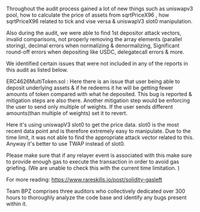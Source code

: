 Throughout the audit process gained a lot of new things such as uniswapv3 pool, how to calculate the price of assets from
sqrtPriceX96 , how  sqrtPriceX96 related to tick and vise versa & uniswapV3 slot0 manipulation.

Also during the audit, we were able to find 1st depositor attack vectors, invalid comparisons, not properly removing the array
elements (parallel storing), decimal errors when normalizing & denormalizing, Significant round-off errors when depositing like
USDC, delegatecall errors & more. 

 We identified certain issues that were not included in any of the reports in this audit as listed below. 

ERC4626MultiToken.sol : Here there is an issue that user being able to deposit underlying assets & if he redeems it he will be
getting fewer amounts of token compared with what he deposited. This bug is reported & mitigation steps are also there. Another
mitigation step would be enforcing the user to send only multiple of weights. If the user sends different amounts(than multiple of
weights) set it to revert.

Here it's using uniswapV3 slot0 to get the price data.  slot0 is the most recent data point and is therefore extremely easy to
manipulate. Due to the time limit, it was not able to find the appropriate attack vector related to this. Anyway it's better to use
TWAP instead of slot0. 

Please make sure that if any relayer event is associated with this make sure to provide enough gas to execute the transaction in
order to avoid gas griefing. (We are unable to check this with the current time limitation. )

For more reading: https://www.rareskills.io/post/solidity-gasleft

Team BPZ comprises three auditors who collectively dedicated over 300 hours to thoroughly analyze the code base and identify any
bugs present within it.



